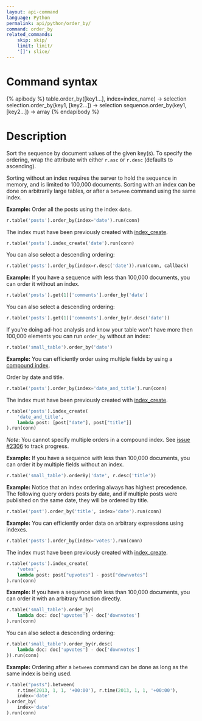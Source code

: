 ```yaml
---
layout: api-command
language: Python
permalink: api/python/order_by/
command: order_by
related_commands:
    skip: skip/
    limit: limit/
    '[]': slice/
---
```


# Command syntax #

{% apibody %}
table.order_by([key1...], index=index_name) -> selection<stream>
selection.order_by(key1, [key2...]) -> selection<array>
sequence.order_by(key1, [key2...]) -> array
{% endapibody %}

# Description #

Sort the sequence by document values of the given key(s). To specify
the ordering, wrap the attribute with either `r.asc` or `r.desc`
(defaults to ascending).

Sorting without an index requires the server to hold the sequence in
memory, and is limited to 100,000 documents. Sorting with an index can
be done on arbitrarily large tables, or after a `between` command
using the same index.

__Example:__ Order all the posts using the index `date`.

```py
r.table('posts').order_by(index='date').run(conn)
```

The index must have been previously created with [index_create](/api/python/index_create/).

```py
r.table('posts').index_create('date').run(conn)
```

You can also select a descending ordering:

```py
r.table('posts').order_by(index=r.desc('date')).run(conn, callback)
```

__Example:__ If you have a sequence with less than 100,000 documents, you can order it
without an index.

```py
r.table('posts').get(1)['comments'].order_by('date')
```

You can also select a descending ordering:

```py
r.table('posts').get(1)['comments'].order_by(r.desc('date'))
```

If you're doing ad-hoc analysis and know your table won't have more then 100,000
elements you can run `order_by` without an index:

```py
r.table('small_table').order_by('date')
```

__Example:__ You can efficiently order using multiple fields by using a
[compound index](http://www.rethinkdb.com/docs/secondary-indexes/python/).

Order by date and title.

```py
r.table('posts').order_by(index='date_and_title').run(conn)
```

The index must have been previously created with [index_create](/api/python/index_create/).

```py
r.table('posts').index_create(
    'date_and_title',
    lambda post: [post["date"], post["title"]]
).run(conn)
```

_Note_: You cannot specify multiple orders in a compound index. See [issue #2306](https://github.com/rethinkdb/rethinkdb/issues/2306)
to track progress.

__Example:__ If you have a sequence with less than 100,000 documents, you can order it
by multiple fields without an index.

```py
r.table('small_table').orderBy('date', r.desc('title'))
```

__Example:__ Notice that an index ordering always has highest
precedence. The following query orders posts by date, and if multiple
posts were published on the same date, they will be ordered by title.

```py
r.table('post').order_by('title', index='date').run(conn)
```

__Example:__ You can efficiently order data on arbitrary expressions using indexes.

```py
r.table('posts').order_by(index='votes').run(conn)
```

The index must have been previously created with [index_create](/api/ruby/index_create/).

```py
r.table('posts').index_create(
    'votes',
    lambda post: post["upvotes"] - post["downvotes"]
).run(conn)
```

__Example:__ If you have a sequence with less than 100,000 documents, you can order it with an arbitrary function directly.

```py
r.table('small_table').order_by(
    lambda doc: doc['upvotes'] - doc['downvotes']
).run(conn)
```

You can also select a descending ordering:

```py
r.table('small_table').order_by(r.desc(
    lambda doc: doc['upvotes'] - doc['downvotes']
)).run(conn)
```

__Example:__ Ordering after a `between` command can be done as long as the same index is being used.

```py
r.table("posts").between(
    r.time(2013, 1, 1, '+00:00'), r.time(2013, 1, 1, '+00:00'),
    index='date'
).order_by(
    index='date'
).run(conn)
```
